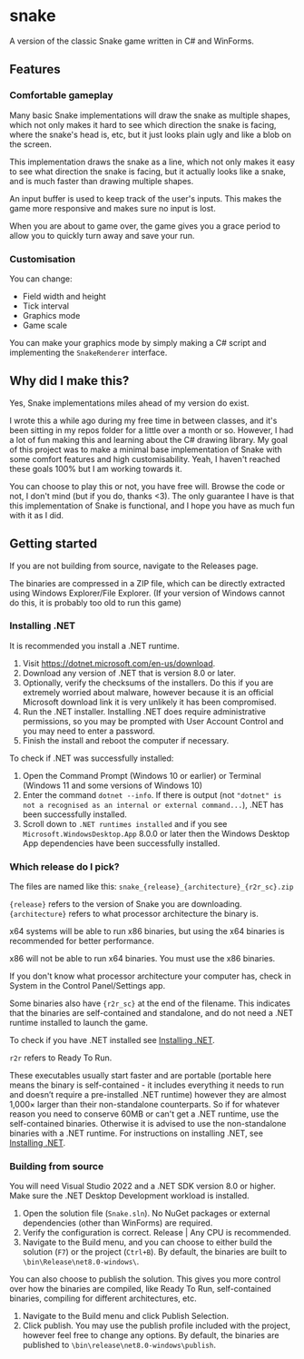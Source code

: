 # snake
A version of the classic Snake game written in C# and WinForms. 

## Features
### Comfortable gameplay
Many basic Snake implementations will draw the snake as multiple shapes, which not only makes it hard to see which direction the snake is facing, where the snake's head is, etc, but it just looks plain ugly and like a blob on the screen.

This implementation draws the snake as a line, which not only makes it easy to see what direction the snake is facing, but it actually looks like a snake, and is much faster than drawing multiple shapes.

An input buffer is used to keep track of the user's inputs. This makes the game more responsive and makes sure no input is lost.

When you are about to game over, the game gives you a grace period to allow you to quickly turn away and save your run.

### Customisation
You can change:
+ Field width and height
+ Tick interval
+ Graphics mode
+ Game scale

You can make your graphics mode by simply making a C# script and implementing the `SnakeRenderer` interface.

## Why did I make this?
Yes, Snake implementations miles ahead of my version do exist. 

I wrote this a while ago during my free time in between classes, and it's been sitting in my repos folder for a little over a month or so. However, I had a lot of fun making this and learning about the C# drawing library. My goal of this project was to make a minimal base implementation of Snake with some comfort features and high customisability. Yeah, I haven't reached these goals 100% but I am working towards it. 

You can choose to play this or not, you have free will. Browse the code or not, I don't mind (but if you do, thanks <3). The only guarantee I have is that this implementation of Snake is functional, and I hope you have as much fun with it as I did.

## Getting started
If you are not building from source, navigate to the Releases page.

The binaries are compressed in a ZIP file, which can be directly extracted using Windows Explorer/File Explorer. (If your version of Windows cannot do this, it is probably too old to run this game)

### Installing .NET
It is recommended you install a .NET runtime.

1. Visit https://dotnet.microsoft.com/en-us/download.
2. Download any version of .NET that is version 8.0 or later.
3. Optionally, verify the checksums of the installers. Do this if you are extremely worried about malware, however because it is an official Microsoft download link it is very unlikely it has been compromised. 
4. Run the .NET installer. Installing .NET does require administrative permissions, so you may be prompted with User Account Control and you may need to enter a password.
5. Finish the install and reboot the computer if necessary.

To check if .NET was successfully installed:
1. Open the Command Prompt (Windows 10 or earlier) or Terminal (Windows 11 and some versions of Windows 10)
2. Enter the command `dotnet --info`. If there is output (not `"dotnet" is not a recognised as an internal or external command...`), .NET has been successfully installed.
3. Scroll down to `.NET runtimes installed` and if you see `Microsoft.WindowsDesktop.App` 8.0.0 or later then the Windows Desktop App dependencies have been successfully installed.

### Which release do I pick?
The files are named like this:
`snake_{release}_{architecture}_{r2r_sc}.zip`

`{release}` refers to the version of Snake you are downloading.
`{architecture}` refers to what processor architecture the binary is. 

x64 systems will be able to run x86 binaries, but using the x64 binaries is recommended for better performance.

x86 will not be able to run x64 binaries. You must use the x86 binaries. 

If you don't know what processor architecture your computer has, check in System in the Control Panel/Settings app. 

Some binaries also have `{r2r_sc}` at the end of the filename. This indicates that the binaries are self-contained and standalone, and do not need a .NET runtime installed to launch the game. 

To check if you have .NET installed see [Installing .NET](#installing-net).

`r2r` refers to Ready To Run. 

These executables usually start faster and are portable (portable here means the binary is self-contained - it includes everything it needs to run and doesn’t require a pre-installed .NET runtime) however they are almost 1,000× larger than their non-standalone counterparts. So if for whatever reason you need to conserve 60MB or can't get a .NET runtime, use the self-contained binaries. Otherwise it is advised to use the non-standalone binaries with a .NET runtime. For instructions on installing .NET, see [Installing .NET](#installing-net).

### Building from source
You will need Visual Studio 2022 and a .NET SDK version 8.0 or higher. Make sure the .NET Desktop Development workload is installed. 

1. Open the solution file (`Snake.sln`). No NuGet packages or external dependencies (other than WinForms) are required.
2. Verify the configuration is correct. Release | Any CPU is recommended. 
3. Navigate to the Build menu, and you can choose to either build the solution (`F7`) or the project (`Ctrl+B`). By default, the binaries are built to `\bin\Release\net8.0-windows\`.

You can also choose to publish the solution. This gives you more control over how the binaries are compiled, like Ready To Run, self-contained binaries, compiling for different architectures, etc. 
1. Navigate to the Build menu and click Publish Selection.
2. Click publish. You may use the publish profile included with the project, however feel free to change any options. By default, the binaries are published to `\bin\release\net8.0-windows\publish`. 
